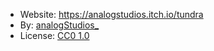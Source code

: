 - Website: https://analogstudios.itch.io/tundra
- By: [analogStudios\_](https://analogstudios.itch.io/)
- License: [CC0 1.0](https://creativecommons.org/publicdomain/zero/1.0/)
